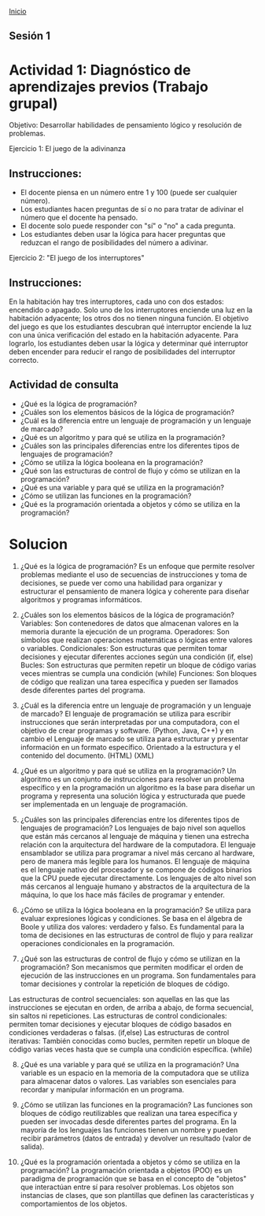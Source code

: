 <!-- No borrar o modificar -->
[Inicio](./index.md)

## Sesión 1 

# Actividad 1: Diagnóstico de aprendizajes previos (Trabajo grupal)

Objetivo: Desarrollar habilidades de pensamiento lógico y resolución de problemas.

Ejercicio 1: El juego de la adivinanza

## Instrucciones:

- El docente piensa en un número entre 1 y 100 (puede ser cualquier número).
- Los estudiantes hacen preguntas de sí o no para tratar de adivinar el número que el docente ha pensado.
- El docente solo puede responder con "sí" o "no" a cada pregunta.
- Los estudiantes deben usar la lógica para hacer preguntas que reduzcan el rango de posibilidades del número a adivinar.

Ejercicio 2: "El juego de los interruptores"

## Instrucciones:

En la habitación hay tres interruptores, cada uno con dos estados: encendido o apagado.
Solo uno de los interruptores enciende una luz en la habitación adyacente; los otros dos no tienen ninguna función.
El objetivo del juego es que los estudiantes descubran qué interruptor enciende la luz con una única verificación del estado en la habitación adyacente.
Para lograrlo, los estudiantes deben usar la lógica y determinar qué interruptor deben encender para reducir el rango de posibilidades del interruptor correcto.


## Actividad de consulta

- ¿Qué es la lógica de programación?
- ¿Cuáles son los elementos básicos de la lógica de programación?
- ¿Cuál es la diferencia entre un lenguaje de programación y un lenguaje de marcado?
- ¿Qué es un algoritmo y para qué se utiliza en la programación?
- ¿Cuáles son las principales diferencias entre los diferentes tipos de lenguajes de programación?
- ¿Cómo se utiliza la lógica booleana en la programación?
- ¿Qué son las estructuras de control de flujo y cómo se utilizan en la programación?
- ¿Qué es una variable y para qué se utiliza en la programación?
- ¿Cómo se utilizan las funciones en la programación?
- ¿Qué es la programación orientada a objetos y cómo se utiliza en la programación?

# Solucion

1.	¿Qué es la lógica de programación?
Es un enfoque que permite resolver problemas mediante el uso de secuencias de instrucciones y toma de decisiones, se puede ver como una habilidad para organizar y estructurar el pensamiento de manera lógica y coherente para diseñar algoritmos y programas informáticos.

2.	¿Cuáles son los elementos básicos de la lógica de programación?
Variables: Son contenedores de datos que almacenan valores en la memoria durante la ejecución de un programa.
Operadores: Son símbolos que realizan operaciones matemáticas o lógicas entre valores o variables.
Condicionales: Son estructuras que permiten tomar decisiones y ejecutar diferentes acciones según una condición (if, else)
Bucles: Son estructuras que permiten repetir un bloque de código varias veces mientras se cumpla una condición (while)
Funciones: Son bloques de código que realizan una tarea específica y pueden ser llamados desde diferentes partes del programa.

3.	¿Cuál es la diferencia entre un lenguaje de programación y un lenguaje de marcado?
El lenguaje de programación se utiliza para escribir instrucciones que serán interpretadas por una computadora, con el objetivo de crear programas y software. (Python, Java, C++) y en cambio el Lenguaje de marcado se utiliza para estructurar y presentar información en un formato específico. Orientado a la estructura y el contenido del documento. (HTML) (XML)

4.	¿Qué es un algoritmo y para qué se utiliza en la programación?
Un algoritmo es un conjunto de instrucciones para resolver un problema específico y en la programación un algoritmo es la base para diseñar un programa y representa una solución lógica y estructurada que puede ser implementada en un lenguaje de programación.

5.	¿Cuáles son las principales diferencias entre los diferentes tipos de lenguajes de programación?
Los lenguajes de bajo nivel son aquellos que están más cercanos al lenguaje de máquina y tienen una estrecha relación con la arquitectura del hardware de la computadora.
El lenguaje ensamblador se utiliza para programar a nivel más cercano al hardware, pero de manera más legible para los humanos.
El lenguaje de máquina es el lenguaje nativo del procesador y se compone de códigos binarios que la CPU puede ejecutar directamente.
Los lenguajes de alto nivel son más cercanos al lenguaje humano y abstractos de la arquitectura de la máquina, lo que los hace más fáciles de programar y entender.





6.	¿Cómo se utiliza la lógica booleana en la programación?
Se utiliza para evaluar expresiones lógicas y condiciones. Se basa en el álgebra de Boole y utiliza dos valores: verdadero y falso. Es fundamental para la toma de decisiones en las estructuras de control de flujo y para realizar operaciones condicionales en la programación.

7.	¿Qué son las estructuras de control de flujo y cómo se utilizan en la programación?
Son mecanismos que permiten modificar el orden de ejecución de las instrucciones en un programa. Son fundamentales para tomar decisiones y controlar la repetición de bloques de código.

Las estructuras de control secuenciales: son aquellas en las que las instrucciones se ejecutan en orden, de arriba a abajo, de forma secuencial, sin saltos ni repeticiones.
Las estructuras de control condicionales: permiten tomar decisiones y ejecutar bloques de código basados en condiciones verdaderas o falsas. (if,else)
Las estructuras de control iterativas: También conocidas como bucles, permiten repetir un bloque de código varias veces hasta que se cumpla una condición específica. (while)

8.	¿Qué es una variable y para qué se utiliza en la programación?
Una variable es un espacio en la memoria de la computadora que se utiliza para almacenar datos o valores. Las variables son esenciales para recordar y manipular información en un programa.

9.	¿Cómo se utilizan las funciones en la programación?
Las funciones son bloques de código reutilizables que realizan una tarea específica y pueden ser invocadas desde diferentes partes del programa. En la mayoría de los lenguajes las funciones tienen un nombre y pueden recibir parámetros (datos de entrada) y devolver un resultado (valor de salida).

10.	¿Qué es la programación orientada a objetos y cómo se utiliza en la programación?
La programación orientada a objetos (POO) es un paradigma de programación que se basa en el concepto de "objetos" que interactúan entre sí para resolver problemas. Los objetos son instancias de clases, que son plantillas que definen las características y comportamientos de los objetos.





